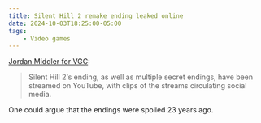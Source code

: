 ```yaml
---
title: Silent Hill 2 remake ending leaked online
date: 2024-10-03T18:25:00-05:00
tags:
    - Video games
---
```

[Jordan Middler for VGC]():

> Silent Hill 2‘s ending, as well as multiple secret endings, have been streamed on YouTube, with clips of the streams circulating social media.

One could argue that the endings were spoiled 23 years ago.